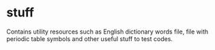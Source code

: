 stuff
=====

Contains utility resources such as English dictionary words file, file with periodic table symbols and other useful stuff to test codes. 
